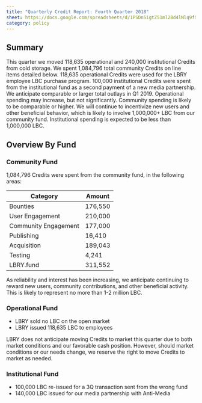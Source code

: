 ```yaml
---
title: "Quarterly Credit Report: Fourth Quarter 2018"
sheet: https://docs.google.com/spreadsheets/d/1PSDn5igtZ51ml2Bd4lNlq9fSYgDbb-z1jePf7G-Ae6s/edit#gid=0
category: policy
---
```

## Summary
This quarter we moved 118,635 operational and 240,000 institutional Credits from cold storage.  We spent 1,084,796 total community Credits on line items detailed below. 118,635 operational Credits were used for the LBRY employee LBC purchase program. 100,000 institutional Credits were spent from the institutional fund as a second payment of a new media partnership.
We anticipate comparable or larger total outlays in Q1 2019. Operational spending may increase, but not significantly. Community spending is likely to be comparable or higher. We will continue to incentivize new users and other beneficial behavior, which is likely to involve 1,000,000+ LBC from our community fund. Institutional spending is expected to be less than 1,000,000 LBC.

## Overview By Fund

### Community Fund

1,084,796 Credits were spent from the community fund, in the following areas:

| Category | Amount |
|---|---|
| Bounties | 176,550 |
| User Engagement | 210,000 |
| Community Engagement | 177,000 |
| Publishing | 16,410 |
| Acquisition | 189,043 |
| Testing | 4,241 |
| LBRY.fund | 311,552 |

As reliability and interest has been increasing, we anticipate continuing to reward new users, community contributions, and other beneficial activity. This is likely to represent no more than 1-2 million LBC.

### Operational Fund

* LBRY sold no LBC on the open market
* LBRY issued 118,635 LBC to employees

LBRY does not anticipate moving Credits to market this quarter due to both market conditions and our favorable cash position. However, should market conditions or our needs change, we reserve the right to move Credits to market as needed.


### Institutional Fund

* 100,000 LBC re-issued for a 3Q transaction sent from the wrong fund
* 140,000 LBC issued for our media partnership with Anti-Media

